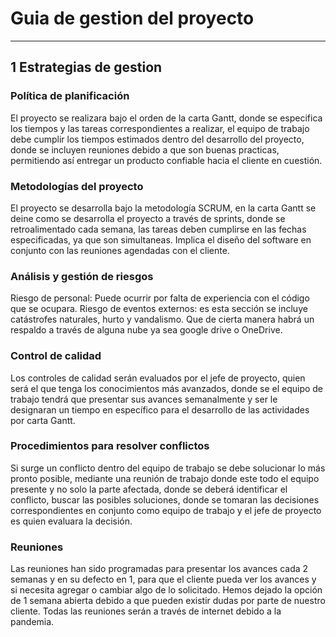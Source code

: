 # Guia de gestion del proyecto
----------
## 1 Estrategias de gestion

### Política de planificación 

El proyecto se realizara bajo el orden de la carta Gantt, donde se especifica los tiempos y las tareas 
correspondientes a realizar, el equipo de trabajo debe cumplir los tiempos estimados dentro del desarrollo 
del proyecto, donde se incluyen reuniones debido a que son buenas practicas, permitiendo así entregar un producto 
confiable hacia el cliente en cuestión.

### Metodologías del proyecto 

El proyecto se desarrolla bajo la metodología SCRUM, en la carta Gantt se deine como se desarrolla el proyecto 
a través de sprints, donde se retroalimentado cada semana, las tareas deben cumplirse en las fechas especificadas, 
ya que son simultaneas.
Implica el diseño del software en conjunto con las reuniones agendadas con el cliente.


### Análisis y gestión de riesgos 

Riesgo de personal: Puede ocurrir por falta de experiencia con el código que se ocupara.
Riesgo de eventos externos: es esta sección se incluye catástrofes naturales, hurto y vandalismo.
Que de cierta manera habrá un respaldo a través de alguna nube ya sea google drive o OneDrive.


### Control de calidad 

Los controles de calidad serán evaluados por el jefe de proyecto, quien será el que tenga los conocimientos más 
avanzados, donde se el equipo de trabajo tendrá que presentar sus avances semanalmente y ser le designaran un 
tiempo en específico para el desarrollo de las actividades por carta Gantt.

### Procedimientos para resolver conflictos 

Si surge un conflicto dentro del equipo de trabajo se debe solucionar lo más pronto posible, mediante una 
reunión de trabajo donde este todo el equipo presente y no solo la parte afectada, donde se deberá identificar 
el conflicto, buscar las posibles soluciones, donde se tomaran las decisiones correspondientes en conjunto como 
equipo de trabajo y el jefe de proyecto es quien evaluara la decisión.

### Reuniones

Las reuniones han sido programadas para presentar los avances cada 2 semanas y en su defecto en 1, para que 
el cliente pueda ver los avances y si necesita agregar o cambiar algo de lo solicitado. 
Hemos dejado la opción de 1 semana abierta debido a que pueden existir dudas por parte de nuestro cliente.
Todas las reuniones serán a través de internet debido a la pandemia.


